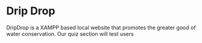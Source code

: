 # Drip Drop

DripDrop is a XAMPP based local website that promotes the greater good of water conservation. Our quiz section will test users 

